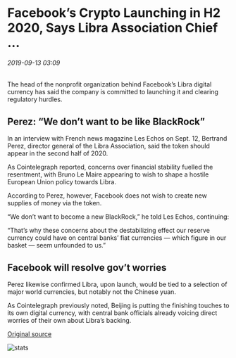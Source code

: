 # Facebook’s Crypto Launching in H2 2020, Says Libra Association Chief ...

###### 2019-09-13 03:09

The head of the nonprofit organization behind Facebook’s Libra digital currency has said the company is committed to launching it and clearing regulatory hurdles.

## Perez: “We don’t want to be like BlackRock”

In an interview with French news magazine Les Echos on Sept. 12, Bertrand Perez, director general of the Libra Association, said the token should appear in the second half of 2020.

As Cointelegraph reported, concerns over financial stability fuelled the resentment, with Bruno Le Maire appearing to wish to shape a hostile European Union policy towards Libra.

According to Perez, however, Facebook does not wish to create new supplies of money via the token.

“We don’t want to become a new BlackRock,” he told Les Echos, continuing:

“That’s why these concerns about the destabilizing effect our reserve currency could have on central banks’ fiat currencies — which figure in our basket — seem unfounded to us.”

## Facebook will resolve gov’t worries 

Perez likewise confirmed Libra, upon launch, would be tied to a selection of major world currencies, but notably not the Chinese yuan.

As Cointelegraph previously noted, Beijing is putting the finishing touches to its own digital currency, with central bank officials already voicing direct worries of their own about Libra’s backing.

[Original source](https://cointelegraph.com/news/facebooks-crypto-launching-in-h2-2020-says-libra-association-chief)

![stats](https://c.statcounter.com/11760860/0/a89fa40b/1/ "stats")